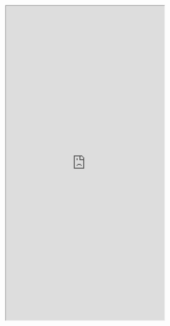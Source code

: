 <iframe 
src="https://coda.io/embed/jD38E5fJk_/#Full-Active-Inference-Ontology_tuuOJ_Ew/r461&view=full&viewMode=embedplay&hideSections=true" 
width=900 
height=1000 
style="max-width: 100%;" 
allow="fullscreen">
</iframe>